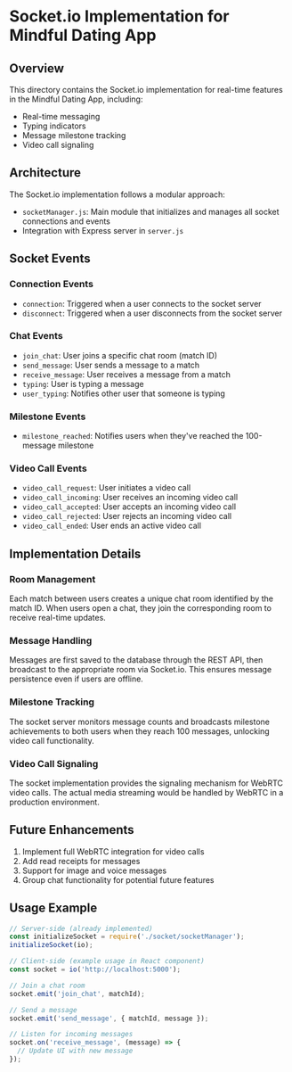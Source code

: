 # Socket.io Implementation for Mindful Dating App

## Overview

This directory contains the Socket.io implementation for real-time features in the Mindful Dating App, including:

- Real-time messaging
- Typing indicators
- Message milestone tracking
- Video call signaling

## Architecture

The Socket.io implementation follows a modular approach:

- `socketManager.js`: Main module that initializes and manages all socket connections and events
- Integration with Express server in `server.js`

## Socket Events

### Connection Events

- `connection`: Triggered when a user connects to the socket server
- `disconnect`: Triggered when a user disconnects from the socket server

### Chat Events

- `join_chat`: User joins a specific chat room (match ID)
- `send_message`: User sends a message to a match
- `receive_message`: User receives a message from a match
- `typing`: User is typing a message
- `user_typing`: Notifies other user that someone is typing

### Milestone Events

- `milestone_reached`: Notifies users when they've reached the 100-message milestone

### Video Call Events

- `video_call_request`: User initiates a video call
- `video_call_incoming`: User receives an incoming video call
- `video_call_accepted`: User accepts an incoming video call
- `video_call_rejected`: User rejects an incoming video call
- `video_call_ended`: User ends an active video call

## Implementation Details

### Room Management

Each match between users creates a unique chat room identified by the match ID. When users open a chat, they join the corresponding room to receive real-time updates.

### Message Handling

Messages are first saved to the database through the REST API, then broadcast to the appropriate room via Socket.io. This ensures message persistence even if users are offline.

### Milestone Tracking

The socket server monitors message counts and broadcasts milestone achievements to both users when they reach 100 messages, unlocking video call functionality.

### Video Call Signaling

The socket implementation provides the signaling mechanism for WebRTC video calls. The actual media streaming would be handled by WebRTC in a production environment.

## Future Enhancements

1. Implement full WebRTC integration for video calls
2. Add read receipts for messages
3. Support for image and voice messages
4. Group chat functionality for potential future features

## Usage Example

```javascript
// Server-side (already implemented)
const initializeSocket = require('./socket/socketManager');
initializeSocket(io);

// Client-side (example usage in React component)
const socket = io('http://localhost:5000');

// Join a chat room
socket.emit('join_chat', matchId);

// Send a message
socket.emit('send_message', { matchId, message });

// Listen for incoming messages
socket.on('receive_message', (message) => {
  // Update UI with new message
});
```